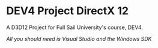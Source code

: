 # DEV4 Project DirectX 12

A D3D12 Project for Full Sail University's course, DEV4.

*All you should need is Visual Studio and the Windows SDK*

